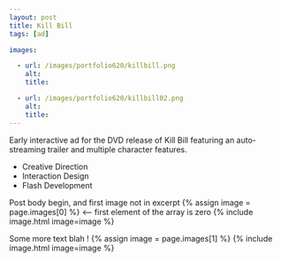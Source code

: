 ```yaml
---
layout: post
title: Kill Bill
tags: [ad]

images:

  - url: /images/portfolio620/killbill.png
    alt: 
    title: 

  - url: /images/portfolio620/killbill02.png
    alt: 
    title: 
---
```


Early interactive ad for the DVD release of Kill Bill featuring an auto-streaming trailer and multiple character features.

- Creative Direction
- Interaction Design
- Flash Development

Post body begin, and first image not in excerpt
{% assign image = page.images[0] %} <-- first element of the array is zero
{% include image.html image=image %}

Some more text blah !
{% assign image = page.images[1] %}
{% include image.html image=image %}